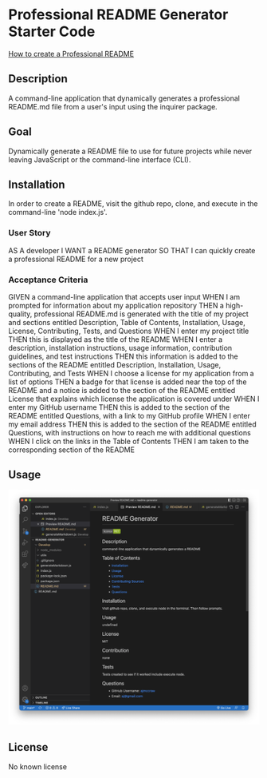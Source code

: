 # Professional README Generator Starter Code

[How to create a Professional README](https://coding-boot-camp.github.io/full-stack/github/professional-readme-guide)

## Description

A command-line application that dynamically generates a professional README.md file from a user's input using the inquirer package.

## Goal

Dynamically generate a README file to use for future projects while never leaving JavaScript or the command-line interface (CLI).

## Installation

In order to create a README, visit the github repo, clone, and execute in the command-line 'node index.js'.

### User Story

AS A developer
I WANT a README generator
SO THAT I can quickly create a professional README for a new project

### Acceptance Criteria

GIVEN a command-line application that accepts user input
WHEN I am prompted for information about my application repository
THEN a high-quality, professional README.md is generated with the title of my project and sections entitled Description, Table of Contents, Installation, Usage, License, Contributing, Tests, and Questions
WHEN I enter my project title
THEN this is displayed as the title of the README
WHEN I enter a description, installation instructions, usage information, contribution guidelines, and test instructions
THEN this information is added to the sections of the README entitled Description, Installation, Usage, Contributing, and Tests
WHEN I choose a license for my application from a list of options
THEN a badge for that license is added near the top of the README and a notice is added to the section of the README entitled License that explains which license the application is covered under
WHEN I enter my GitHub username
THEN this is added to the section of the README entitled Questions, with a link to my GitHub profile
WHEN I enter my email address
THEN this is added to the section of the README entitled Questions, with instructions on how to reach me with additional questions
WHEN I click on the links in the Table of Contents
THEN I am taken to the corresponding section of the README

## Usage

![Image of generated README preview](/Develop/image-readme-generator.png)

## License
No known license
